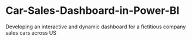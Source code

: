 # Car-Sales-Dashboard-in-Power-BI
Developing an interactive and dynamic dashboard for a fictitious company sales cars across US
